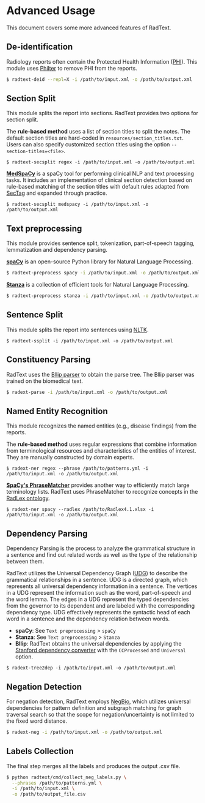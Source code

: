 # Advanced Usage

This document covers some more advanced features of RadText.

## De-identification

Radiology reports often contain the Protected Health Information 
([PHI](https://www.hhs.gov/hipaa/for-professionals/privacy/special-topics/de-identification/index.html#standard)).
This module uses [Philter](https://github.com/BCHSI/philter-ucsf) to remove PHI
from the reports.

```bash
$ radtext-deid --repl=X -i /path/to/input.xml -o /path/to/output.xml
```

## Section Split

This module splits the report into sections. 
RadText provides two options for section split.

The **rule-based method** uses a list of section titles to split the notes.
The default section titles are hard-coded in `resources/section_titles.txt`.
Users can also specify customized section titles using the option `--section-titles=<file>`.

```shell
$ radtext-secsplit regex -i /path/to/input.xml -o /path/to/output.xml
```

[**MedSpaCy**](https://github.com/medspacy/medspacy) is a spaCy tool for performing
clinical NLP and text processing tasks.
It includes an implementation of clinical section detection based on rule-based
matching of the section titles with default rules adapted from
[SecTag](https://pubmed.ncbi.nlm.nih.gov/18999303/) and
expanded through practice.

```shell
$ radtext-secsplit medspacy -i /path/to/input.xml -o /path/to/output.xml
```

## Text preprocessing

This module provides sentence split, tokenization, part-of-speech tagging,
lemmatization and dependency parsing.

[**spaCy**](https://spacy.io/) is an open-source Python library for Natural Language
Processing.

```bash
$ radtext-preprocess spacy -i /path/to/input.xml -o /path/to/output.xml
```

[**Stanza**](https://stanfordnlp.github.io/stanza/) is a collection of efficient
tools for Natural Language Processing.

```bash
$ radtext-preprocess stanza -i /path/to/input.xml -o /path/to/output.xml
```

## Sentence Split

This module splits the report into sentences using
[NLTK](https://www.nltk.org/api/nltk.tokenize.html).

```shell
$ radtext-ssplit -i /path/to/input.xml -o /path/to/output.xml
```

## Constituency Parsing

RadText uses the [Bllip parser](https://github.com/BLLIP/bllip-parser)
to obtain the parse tree. The Bllip parser was trained on the biomedical text.

```bash
$ radext-parse -i /path/to/input.xml -o /path/to/output.xml
```

## Named Entity Recognition

This module recognizes the named entities (e.g., disease findings) from the reports.

The **rule-based method** uses regular expressions that combine information from
terminological resources and characteristics of the entities of interest.
They are manually constructed by domain experts.

```shell
$ radext-ner regex --phrase /path/to/patterns.yml -i /path/to/input.xml -o /path/to/output.xml
```

[**SpaCy's PhraseMatcher**](https://spacy.io/api/phrasematcher) provides another
way to efficiently match large terminology lists. RadText uses PhraseMatcher to
recognize concepts in the [RadLex ontology](http://radlex.org/).

```shell
$ radext-ner spacy --radlex /path/to/Radlex4.1.xlsx -i /path/to/input.xml -o /path/to/output.xml
```

## Dependency Parsing

Dependency Parsing is the process to analyze the grammatical structure in a
sentence and find out related words as well as the type of the relationship
between them.

RadText utilizes the Universal Dependency Graph
([UDG](https://universaldependencies.org/)) to describe the grammatical
relationships in a sentence. UDG is a directed graph, which represents all
universal dependency information in a sentence. The vertices in a UDG represent
the information such as the word, part-of-speech and the word lemma.
The edges in a UDG represent the typed dependencies from the governor to its
dependent and are labeled with the corresponding dependency type. UDG
effectively represents the syntactic head of each word in a
sentence and the dependency relation between words.

* **spaCy**: See `Text preprocessing` > `spaCy`
* **Stanza**: See `Text preprocessing` > `Stanza` 
* **Bllip**: RadText obtains the universal dependencies by applying the 
[Stanford dependency converter](https://github.com/dmcc/PyStanfordDependencies) 
with the `CCProcessed` and `Universal` option. 

```shell
$ radext-tree2dep -i /path/to/input.xml -o /path/to/output.xml
```

## Negation Detection

For negation detection, RadText employs
[NegBio](https://github.com/bionlplab/negbio2), which utilizes universal
dependencies for pattern definition and subgraph matching for graph traversal
search so that the scope for negation/uncertainty is not limited to the fixed
word distance.

```bash
$ radext-neg -i /path/to/input.xml -o /path/to/output.xml
```

## Labels Collection

The final step merges all the labels and produces the output .csv file.

```bash
$ python radtext/cmd/collect_neg_labels.py \
  --phrases /path/to/patterns.yml \
  -i /path/to/input.xml \
  -o /path/to/output_file.csv
```

